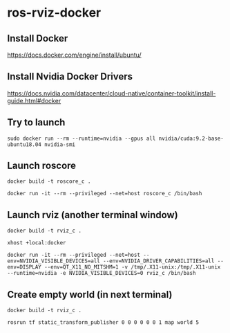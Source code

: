 # ros-rviz-docker

## Install Docker
https://docs.docker.com/engine/install/ubuntu/

## Install Nvidia Docker Drivers
https://docs.nvidia.com/datacenter/cloud-native/container-toolkit/install-guide.html#docker

## Try to launch
`sudo docker run --rm --runtime=nvidia --gpus all nvidia/cuda:9.2-base-ubuntu18.04 nvidia-smi`

## Launch roscore
`docker build -t roscore_c .`

`docker run -it --rm --privileged --net=host roscore_c /bin/bash`

## Launch rviz (another terminal window)
`docker build -t rviz_c .`

`xhost +local:docker`

`docker run -it --rm --privileged --net=host --env=NVIDIA_VISIBLE_DEVICES=all --env=NVIDIA_DRIVER_CAPABILITIES=all --env=DISPLAY --env=QT_X11_NO_MITSHM=1 -v /tmp/.X11-unix:/tmp/.X11-unix --runtime=nvidia -e NVIDIA_VISIBLE_DEVICES=0 rviz_c /bin/bash`

## Create empty world (in next terminal)
`docker build -t rviz_c .`

`rosrun tf static_transform_publisher 0 0 0 0 0 0 1 map world 5`
